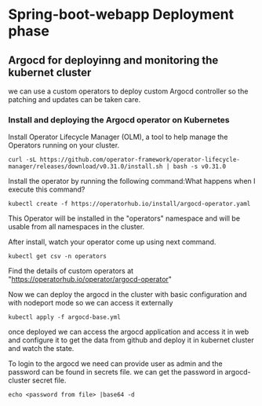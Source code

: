 # Spring-boot-webapp Deployment phase

## Argocd for deployinng and monitoring the kubernet cluster

we can use a custom operators to deploy custom Argocd controller so the patching and updates can be taken care.

### Install and deploying the Argocd operator on Kubernetes
Install Operator Lifecycle Manager (OLM), a tool to help manage the Operators running on your cluster.
~~~
curl -sL https://github.com/operator-framework/operator-lifecycle-manager/releases/download/v0.31.0/install.sh | bash -s v0.31.0
~~~

Install the operator by running the following command:What happens when I execute this command?
~~~
kubectl create -f https://operatorhub.io/install/argocd-operator.yaml
~~~

This Operator will be installed in the "operators" namespace and will be usable from all namespaces in the cluster.

After install, watch your operator come up using next command.
~~~
kubectl get csv -n operators
~~~

Find the details of custom operators at "https://operatorhub.io/operator/argocd-operator"

Now we can deploy the argocd in the cluster with basic configuration and with nodeport mode so we can access it externally

~~~
kubectl apply -f argocd-base.yml
~~~

once deployed we can access the argocd application and access it in web and configure it to get the data from github and deploy it in kubernet cluster and watch the state.

To login to the argocd we need can provide user as admin and the password can be found in secrets file. we can get the password in argocd-cluster secret file.
~~~
echo <password from file> |base64 -d
~~~
